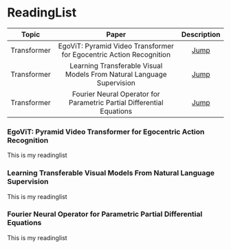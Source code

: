# ReadingList

|Topic|Paper|Description|
|:-:|:-:|:-:|
|Transformer|EgoViT: Pyramid Video Transformer for Egocentric Action Recognition|[Jump](#EgoViT)|
|Transformer|Learning Transferable Visual Models From Natural Language Supervision|[Jump](#Learning_Transferable_Visual_Models)|
|Transformer|Fourier Neural Operator for Parametric Partial Differential Equations|[Jump](#Fourier_Neural_Operator)|
### EgoViT: Pyramid Video Transformer for Egocentric Action Recognition
<span id="EgoViT"></span>
This is my readinglist


### Learning Transferable Visual Models From Natural Language Supervision
<span id="Learning_Transferable_Visual_Models"></span>
This is my readinglist

### Fourier Neural Operator for Parametric Partial Differential Equations
<span id="Fourier_Neural_Operator"></span>
This is my readinglist


